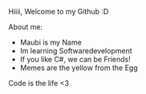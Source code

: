 Hiiii, Welcome to my Github :D         

About me:                                     
- Maubi is my Name                            
- Im learning Softwaredevelopment             
- If you like C#, we can be Friends!      
- Memes are the yellow from the Egg

Code is the life <3                           
